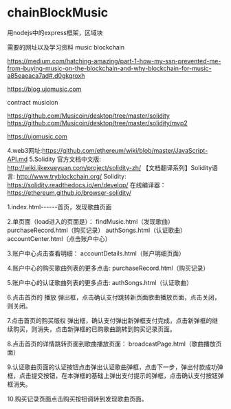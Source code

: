 # chainBlockMusic
用nodejs中的express框架，区域块

需要的网址以及学习资料
music blockchain

https://medium.com/hatching-amazing/part-1-how-my-ssn-prevented-me-from-buying-music-on-the-blockchain-and-why-blockchain-for-music-a85eaeaca7ad#.d0gkgroxh

https://blog.ujomusic.com

contract musicion

https://github.com/Musicoin/desktop/tree/master/solidity
https://github.com/Musicoin/desktop/tree/master/solidity/mvp2

https://ujomusic.com

4.web3网址:https://github.com/ethereum/wiki/blob/master/JavaScript-API.md
5.Solidity 官方文档中文版:
http://wiki.jikexueyuan.com/project/solidity-zh/
【文档翻译系列】Solidity语言:
http://www.tryblockchain.org/
Solidity:
https://solidity.readthedocs.io/en/develop/
在线编译器：
https://ethereum.github.io/browser-solidity/

1.index.html------首页，发现歌曲页面

2.单页面（load进入的页面是）：
findMusic.html（发现歌曲）
purchaseRecord.html（购买记录）
authSongs.html（认证歌曲）
accountCenter.html（点击账户中心）

3.账户中心点击查看明细：
accountDetails.html（账户明细页面）

4.账户中心的购买歌曲列表的更多点击:
purchaseRecord.html（购买记录）

5.账户中心的认证歌曲列表的更多点击:
authSongs.html（认证歌曲）

6.点击首页的 播放 弹出框，点击确认支付跳转新页面歌曲播放页面，点击关闭，则关闭。

7.点击首页的购买版权 弹出框，确认支付弹出新弹框支付完成，点击新弹框的继续购买，则消失，点击新弹框的已购歌曲跳转到购买记录页面。

8.点击首页的详情跳转页面到歌曲播放页面：
broadcastPage.html（歌曲播放页面）

9.认证歌曲页面的认证按钮点击弹出认证歌曲弹框，点击下一步，弹出付款成功弹框，点击提交按钮，在本弹框的基础上弹出支付提示的弹框，点击确认支付按钮弹框消失。

10.购买记录页面点击购买按钮调转到发现歌曲页面。
